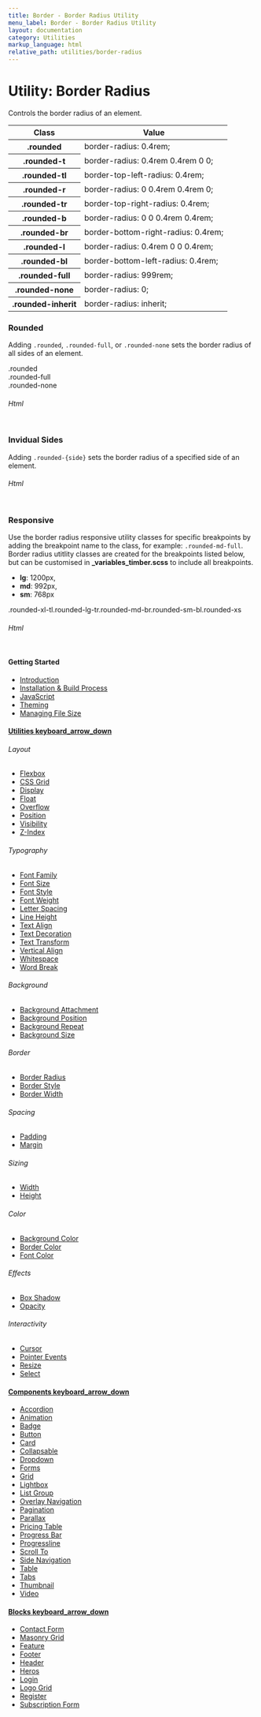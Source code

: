```yaml
---
title: Border - Border Radius Utility
menu_label: Border - Border Radius Utility
layout: documentation
category: Utilities
markup_language: html
relative_path: utilities/border-radius
---
```


<div class="section-block">
  <div class="row pt-40 pt-md-40">
    <div class="col w-9/12 w-md-full order-2 content-inner">
      <h1 class="font-light">Utility: Border Radius</h1>
      <p>Controls the border radius of an element.</p>
      <!-- Classes -->
      <div class="table-scrollable h-400">
        <table class="table size-md rounded bg-white">
          <thead>
            <tr>
              <th> Class </th>
              <th> Value </th>
            </tr>
          </thead>
          <tbody class="font-mono">
            <tr>
              <th class="color-indigo">.rounded</th>
              <td> border-radius: 0.4rem; </td>
            </tr>
            <tr>
              <th class="color-indigo">.rounded-t</th>
              <td> border-radius: 0.4rem 0.4rem 0 0; </td>
            </tr>
            <tr>
              <th class="color-indigo">.rounded-tl</th>
              <td> border-top-left-radius: 0.4rem; </td>
            </tr>
            <tr>
              <th class="color-indigo">.rounded-r</th>
              <td> border-radius: 0 0.4rem 0.4rem 0; </td>
            </tr>
            <tr>
              <th class="color-indigo">.rounded-tr</th>
              <td> border-top-right-radius: 0.4rem; </td>
            </tr>
            <tr>
              <th class="color-indigo">.rounded-b</th>
              <td> border-radius: 0 0 0.4rem 0.4rem; </td>
            </tr>
            <tr>
              <th class="color-indigo">.rounded-br</th>
              <td> border-bottom-right-radius: 0.4rem; </td>
            </tr>
            <tr>
              <th class="color-indigo">.rounded-l</th>
              <td> border-radius: 0.4rem 0 0 0.4rem; </td>
            </tr>
            <tr>
              <th class="color-indigo">.rounded-bl</th>
              <td> border-bottom-left-radius: 0.4rem; </td>
            </tr>
            <tr>
              <th class="color-indigo">.rounded-full</th>
              <td> border-radius: 999rem; </td>
            </tr>
            <tr>
              <th class="color-indigo">.rounded-none</th>
              <td> border-radius: 0; </td>
            </tr>
            <tr>
              <th class="color-indigo">.rounded-inherit</th>
              <td> border-radius: inherit; </td>
            </tr>
          </tbody>
        </table>
      </div>
      <!-- Classes End -->
      <!-- Demo Block -->
      <div class="demo-block mt-80">
        <h3 class="font-light">Rounded</h3>
        <p>Adding <code class="color-indigo font-bold">.rounded</code>, <code class="color-indigo font-bold">.rounded-full</code>, or <code class="color-indigo font-bold">.rounded-none</code> sets the border radius of all sides of an element.</p>
        <div class="p-30 flex justify-around rounded bg-grey-ultralight">
          <div class="w-150 h-150 inline-flex items-center rounded bg-grey-darkest color-white"><span class="mx-auto">.rounded</span></div>
          <div class="w-150 h-150 inline-flex items-center rounded-full bg-grey-darkest color-white"><span class="mx-auto">.rounded-full</span></div>
          <div class="w-150 h-150 inline-flex items-center rounded-none bg-grey-darkest color-white"><span class="mx-auto">.rounded-none</span></div>
        </div>
      </div>
      <!-- Demo Block End -->
      <!-- code -->
      <h6 class="uppercase">Html</h6>
      <div class="rounded p-20 overflow-y-scroll mb-0 bg-gradient-grey-ultralight border-l border-4 border-solid border-indigo">
        <pre class="m-0 language-html"><code class="inline-block scrolling-touch"><!--<div class="flex justify-around">
	<div class="w-150 h-150 inline-flex items-center rounded bg-grey-darkest color-white"><span class="mx-auto">.rounded</span></div>
	<div class="w-150 h-150 inline-flex items-center rounded-full bg-grey-darkest color-white"><span class="mx-auto">.rounded-full</span></div>
	<div class="w-150 h-150 inline-flex items-center rounded-none bg-grey-darkest color-white"><span class="mx-auto">.rounded-none</span></div>
</div>
--></code></pre>
      </div>
      <!-- code -->
      <!-- Demo Block -->
      <div class="demo-block mt-80">
        <h3 class="font-light">Invidual Sides</h3>
        <p>Adding <code class="color-indigo font-bold">.rounded-{side}</code> sets the border radius of a specified side of an element.</p>
        <div class="p-30 flex flex-wrap justify-around rounded bg-grey-ultralight">
          <div class="w-80 h-80 m-5 inline-flex items-center rounded-tl bg-grey-darkest color-white relative relative"><span class="w-25 h-25 rounded-inherit block absolute bg-green pst-0 psl-0"></span></div>
          <div class="w-80 h-80 m-5 inline-flex items-center rounded-t bg-grey-darkest color-white relative"><span class="w-full h-25 rounded-inherit block absolute bg-green pst-0 psl-0"></span></div>
          <div class="w-80 h-80 m-5 inline-flex items-center rounded-tr bg-grey-darkest color-white relative"><span class="w-25 h-25 rounded-inherit block absolute bg-green pst-0 psr-0"></span></div>
          <div class="w-80 h-80 m-5 inline-flex items-center rounded-r bg-grey-darkest color-white relative"><span class="w-25 h-full rounded-inherit block absolute bg-green pst-0 psr-0"></span></div>
          <div class="w-80 h-80 m-5 inline-flex items-center rounded-br bg-grey-darkest color-white relative"><span class="w-25 h-25 rounded-inherit block absolute bg-green psb-0 psr-0"></span></div>
          <div class="w-80 h-80 m-5 inline-flex items-center rounded-b bg-grey-darkest color-white relative"><span class="w-full h-25 rounded-inherit block absolute bg-green psb-0 psl-0"></span></div>
          <div class="w-80 h-80 m-5 inline-flex items-center rounded-bl bg-grey-darkest color-white relative"><span class="w-25 h-25 rounded-inherit block absolute bg-green psb-0 psl-0"></span></div>
          <div class="w-80 h-80 m-5 inline-flex items-center rounded-l bg-grey-darkest color-white relative"><span class="w-25 h-full rounded-inherit block absolute bg-green pst-0 psl-0"></span></div>
        </div>
      </div>
      <!-- Demo Block End -->
      <!-- code -->
      <h6 class="uppercase">Html</h6>
      <div class="rounded p-20 overflow-y-scroll mb-0 bg-gradient-grey-ultralight border-l border-4 border-solid border-indigo">
        <pre class="m-0 language-html"><code class="inline-block scrolling-touch"><!--<div class="flex flex-wrap justify-around">
		<div class="w-80 h-80 m-5 inline-flex items-center rounded-tl bg-grey-darkest color-white relative relative"><span class="w-25 h-25 rounded-inherit block absolute bg-green pst-0 psl-0"></span></div>
		<div class="w-80 h-80 m-5 inline-flex items-center rounded-t bg-grey-darkest color-white relative"><span class="w-full h-25 rounded-inherit block absolute bg-green pst-0 psl-0"></span></div>
		<div class="w-80 h-80 m-5 inline-flex items-center rounded-tr bg-grey-darkest color-white relative"><span class="w-25 h-25 rounded-inherit block absolute bg-green pst-0 psr-0"></span></div>
		<div class="w-80 h-80 m-5 inline-flex items-center rounded-r bg-grey-darkest color-white relative"><span class="w-25 h-full rounded-inherit block absolute bg-green pst-0 psr-0"></span></div>
		<div class="w-80 h-80 m-5 inline-flex items-center rounded-br bg-grey-darkest color-white relative"><span class="w-25 h-25 rounded-inherit block absolute bg-green psb-0 psr-0"></span></div>
		<div class="w-80 h-80 m-5 inline-flex items-center rounded-b bg-grey-darkest color-white relative"><span class="w-full h-25 rounded-inherit block absolute bg-green psb-0 psl-0"></span></div>
		<div class="w-80 h-80 m-5 inline-flex items-center rounded-bl bg-grey-darkest color-white relative"><span class="w-25 h-25 rounded-inherit block absolute bg-green psb-0 psl-0"></span></div>
		<div class="w-80 h-80 m-5 inline-flex items-center rounded-l bg-grey-darkest color-white relative"><span class="w-25 h-full rounded-inherit block absolute bg-green pst-0 psl-0"></span></div>
	</div>
</div>
--></code></pre>
      </div>
      <!-- code -->
      <!-- Demo Block -->
      <div class="demo-block mt-80">
        <h3 class="font-light">Responsive</h3>
        <p>Use the border radius responsive utility classes for specific breakpoints by adding the breakpoint name to the class, for example: <code class="color-indigo font-bold">.rounded-md-full</code>. Border radius utitlity classes are created for the breakpoints listed below, but can be customised in <strong>_variables_timber.scss</strong> to include all breakpoints.</p>
        <ul class="list-none">
          <li><strong>lg</strong>: 1200px,</li>
          <li><strong>md</strong>: 992px,</li>
          <li><strong>sm</strong>: 768px</li>
        </ul>
        <div class="p-30 rounded bg-grey-ultralight">
          <div class="relative rounded-lg-tl rounded-md-none rounded-md-tr rounded-sm-none rounded-sm-br rounded-xs-none rounded-xs-bl flex-sm inline-flex-xs p-20 m-10 bg-grey-darkest color-white center">
            <span class="w-25 h-25 rounded-inherit absolute bg-green pst-0 psl-0 hidden block-lg hidden-md"></span>
            <span class="w-25 h-25 rounded-inherit absolute bg-green pst-0 psr-0 hidden block-md hidden-sm"></span>
            <span class="w-25 h-25 rounded-inherit absolute bg-green psb-0 psr-0 hidden block-sm hidden-xs"></span>
            <span class="w-25 h-25 rounded-inherit absolute bg-green psb-0 psl-0 hidden block-xs"></span> .rounded-xl-tl.rounded-lg-tr.rounded-md-br.rounded-sm-bl.rounded-xs </div>
        </div>
      </div>
      <!-- Demo Block End -->
      <!-- code -->
      <h6 class="uppercase">Html</h6>
      <div class="rounded p-20 overflow-y-scroll mb-0 bg-gradient-grey-ultralight border-l border-4 border-solid border-indigo">
        <pre class="m-0 language-html"><code class="inline-block scrolling-touch"><!--<div class="relative rounded-lg-tl rounded-md-none rounded-md-tr rounded-sm-none rounded-sm-br rounded-xs-none rounded-xs-bl flex-sm inline-flex-xs">
	<span class="w-25 h-25 rounded-inherit absolute bg-green pst-0 psl-0 hidden block-lg hidden-md"></span>
	<span class="w-25 h-25 rounded-inherit absolute bg-green pst-0 psr-0 hidden block-md hidden-sm"></span>
	<span class="w-25 h-25 rounded-inherit absolute bg-green psb-0 psr-0 hidden block-sm hidden-xs"></span>
	<span class="w-25 h-25 rounded-inherit absolute bg-green psb-0 psl-0 hidden block-xs"></span>
	.rounded-xl-tl.rounded-lg-tr.rounded-md-br.rounded-sm-bl.rounded-xs
</div>
--></code></pre>
      </div>
      <!-- code -->
    </div>
    <!-- Content Inner End -->
    <!-- Sidebar -->
    <aside id="collapsable-sidebar" class="col w-3/12 w-md-full order-1 sidebar left collapsable-target active-md inactive-md overflow-visible overflow-md-hidden">
      <div class="freeze pb-30 pst-100" data-extra-space-top="100" data-extra-space-bottom="0" data-push-section=".pagination-3">
        <div class="pb-30 border-md border-md-b border-md-2 border-grey-lightest">
          <div class="h-screen h-md-auto overflow-y-scroll">
            <h4 class="color-black">Getting Started</h4>
            <ul class="list-none">
              <li><a class="color-grey-dark color-hover-grey-darkest color-active-blue" href="../getting-started-timber.html">Introduction</a></li>
              <li><a class="color-grey-dark color-hover-grey-darkest color-active-blue" href="../getting-started-installation.html">Installation &amp; Build Process</a></li>
              <li><a class="color-grey-dark color-hover-grey-darkest color-active-blue" href="../getting-started-javascript.html">JavaScript</a></li>
              <li><a class="color-grey-dark color-hover-grey-darkest color-active-blue" href="../getting-started-theming.html">Theming</a></li>
              <li><a class="color-grey-dark color-hover-grey-darkest color-active-blue" href="../getting-started-file-size.html">Managing File Size</a></li>
            </ul>
            <h4 class="mt-0"><a href="#collapsable-utilities" class="collapsable color-grey-dark color-active-black" data-include-margin="">Utilities <span class="icon-material mb-0">keyboard_arrow_down</span></a></h4>
            <div id="collapsable-utilities" class="collapsable-target">
              <div class="pb-10">
                <h6 class="uppercase tracking-wide">Layout</h6>
                <ul class="list-none">
                  <li><a class="color-grey-dark color-hover-grey-darkest color-active-blue" href="../utilities/layout-flexbox.html">Flexbox</a></li>
                  <li><a class="color-grey-dark color-hover-grey-darkest color-active-blue" href="../utilities/layout-css-grid.html">CSS Grid</a></li>
                  <li><a class="color-grey-dark color-hover-grey-darkest color-active-blue" href="../utilities/layout-display.html">Display</a></li>
                  <li><a class="color-grey-dark color-hover-grey-darkest color-active-blue" href="../utilities/layout-float.html">Float</a></li>
                  <li><a class="color-grey-dark color-hover-grey-darkest color-active-blue" href="../utilities/layout-overflow.html">Overflow</a></li>
                  <li><a class="color-grey-dark color-hover-grey-darkest color-active-blue" href="../utilities/layout-position.html">Position</a></li>
                  <li><a class="color-grey-dark color-hover-grey-darkest color-active-blue" href="../utilities/layout-visibility.html">Visibility</a></li>
                  <li><a class="color-grey-dark color-hover-grey-darkest color-active-blue" href="../utilities/layout-zindex.html">Z-Index</a></li>
                </ul>
                <h6 class="uppercase tracking-wide">Typography</h6>
                <ul class="list-none">
                  <li><a class="color-grey-dark color-hover-grey-darkest color-active-blue" href="../utilities/typography-font-family.html">Font Family</a></li>
                  <li><a class="color-grey-dark color-hover-grey-darkest color-active-blue" href="../utilities/typography-font-size.html">Font Size</a></li>
                  <li><a class="color-grey-dark color-hover-grey-darkest color-active-blue" href="../utilities/typography-font-style.html">Font Style</a></li>
                  <li><a class="color-grey-dark color-hover-grey-darkest color-active-blue" href="../utilities/typography-font-weight.html">Font Weight</a></li>
                  <li><a class="color-grey-dark color-hover-grey-darkest color-active-blue" href="../utilities/typography-letter-spacing.html">Letter Spacing</a></li>
                  <li><a class="color-grey-dark color-hover-grey-darkest color-active-blue" href="../utilities/typography-line-height.html">Line Height</a></li>
                  <li><a class="color-grey-dark color-hover-grey-darkest color-active-blue" href="../utilities/typography-text-align.html">Text Align</a></li>
                  <li><a class="color-grey-dark color-hover-grey-darkest color-active-blue" href="../utilities/typography-text-decoration.html">Text Decoration</a></li>
                  <li><a class="color-grey-dark color-hover-grey-darkest color-active-blue" href="../utilities/typography-text-transform.html">Text Transform</a></li>
                  <li><a class="color-grey-dark color-hover-grey-darkest color-active-blue" href="../utilities/typography-vertical-align.html">Vertical Align</a></li>
                  <li><a class="color-grey-dark color-hover-grey-darkest color-active-blue" href="../utilities/typography-whitespace.html">Whitespace</a></li>
                  <li><a class="color-grey-dark color-hover-grey-darkest color-active-blue" href="../utilities/typography-wordbreak.html">Word Break</a></li>
                </ul>
                <h6 class="uppercase tracking-wide">Background</h6>
                <ul class="list-none">
                  <li><a class="color-grey-dark color-hover-grey-darkest color-active-blue" href="../utilities/background-attachment.html">Background Attachment</a></li>
                  <li><a class="color-grey-dark color-hover-grey-darkest color-active-blue" href="../utilities/background-position.html">Background Position</a></li>
                  <li><a class="color-grey-dark color-hover-grey-darkest color-active-blue" href="../utilities/background-repeat.html">Background Repeat</a></li>
                  <li><a class="color-grey-dark color-hover-grey-darkest color-active-blue" href="../utilities/background-size.html">Background Size</a></li>
                </ul>
                <h6 class="uppercase tracking-wide">Border</h6>
                <ul class="list-none">
                  <li><a class="color-grey-dark color-hover-grey-darkest color-active-blue" href="../utilities/border-radius.html">Border Radius</a></li>
                  <li><a class="color-grey-dark color-hover-grey-darkest color-active-blue" href="../utilities/border-style.html">Border Style</a></li>
                  <li><a class="color-grey-dark color-hover-grey-darkest color-active-blue" href="../utilities/border-width.html">Border Width</a></li>
                </ul>
                <h6 class="uppercase tracking-wide">Spacing</h6>
                <ul class="list-none">
                  <li><a class="color-grey-dark color-hover-grey-darkest color-active-blue" href="../utilities/spacing-padding.html">Padding</a></li>
                  <li><a class="color-grey-dark color-hover-grey-darkest color-active-blue" href="../utilities/spacing-margin.html">Margin</a></li>
                </ul>
                <h6 class="uppercase tracking-wide">Sizing</h6>
                <ul class="list-none">
                  <li><a class="color-grey-dark color-hover-grey-darkest color-active-blue" href="../utilities/sizing-width.html">Width</a></li>
                  <li><a class="color-grey-dark color-hover-grey-darkest color-active-blue" href="../utilities/sizing-height.html">Height</a></li>
                </ul>
                <h6 class="uppercase tracking-wide">Color</h6>
                <ul class="list-none">
                  <li><a class="color-grey-dark color-hover-grey-darkest color-active-blue" href="../utilities/color-background.html">Background Color</a></li>
                  <li><a class="color-grey-dark color-hover-grey-darkest color-active-blue" href="../utilities/color-border.html">Border Color</a></li>
                  <li><a class="color-grey-dark color-hover-grey-darkest color-active-blue" href="../utilities/color.html">Font Color</a></li>
                </ul>
                <h6 class="uppercase tracking-wide">Effects</h6>
                <ul class="list-none">
                  <li><a class="color-grey-dark color-hover-grey-darkest color-active-blue" href="../utilities/effects-box-shadow.html">Box Shadow</a></li>
                  <li><a class="color-grey-dark color-hover-grey-darkest color-active-blue" href="../utilities/effects-opacity.html">Opacity</a></li>
                </ul>
                <h6 class="uppercase tracking-wide">Interactivity</h6>
                <ul class="list-none">
                  <li><a class="color-grey-dark color-hover-grey-darkest color-active-blue" href="../utilities/interactivity-cursor.html">Cursor</a></li>
                  <li><a class="color-grey-dark color-hover-grey-darkest color-active-blue" href="../utilities/interactivity-pointer-events.html">Pointer Events</a></li>
                  <li><a class="color-grey-dark color-hover-grey-darkest color-active-blue" href="../utilities/interactivity-resize.html">Resize</a></li>
                  <li><a class="color-grey-dark color-hover-grey-darkest color-active-blue" href="../utilities/interactivity-select.html">Select</a></li>
                </ul>
              </div>
            </div>
            <h4 class="mt-0"><a href="#collapsable-components" class="collapsable color-grey-dark color-active-black" data-include-margin="">Components <span class="icon-material mb-0">keyboard_arrow_down</span></a></h4>
            <div id="collapsable-components" class="collapsable-target">
              <div class="pb-10">
                <ul class="list-none">
                  <li><a class="color-grey-dark color-hover-grey-darkest color-active-blue" href="../components/component-accordion.html">Accordion</a></li>
                  <li><a class="color-grey-dark color-hover-grey-darkest color-active-blue" href="../components/component-animation.html">Animation</a></li>
                  <li><a class="color-grey-dark color-hover-grey-darkest color-active-blue" href="../components/component-badge.html">Badge</a></li>
                  <li><a class="color-grey-dark color-hover-grey-darkest color-active-blue" href="../components/component-button.html">Button</a></li>
                  <li><a class="color-grey-dark color-hover-grey-darkest color-active-blue" href="../components/component-card.html">Card</a></li>
                  <li><a class="color-grey-dark color-hover-grey-darkest color-active-blue" href="../components/component-collapsable.html">Collapsable</a></li>
                  <li><a class="color-grey-dark color-hover-grey-darkest color-active-blue" href="../components/component-dropdown.html">Dropdown</a></li>
                  <li><a class="color-grey-dark color-hover-grey-darkest color-active-blue" href="../components/component-form.html">Forms</a></li>
                  <li><a class="color-grey-dark color-hover-grey-darkest color-active-blue" href="../components/component-grid.html">Grid</a></li>
                  <li><a class="color-grey-dark color-hover-grey-darkest color-active-blue" href="../components/component-lightbox.html">Lightbox</a></li>
                  <li><a class="color-grey-dark color-hover-grey-darkest color-active-blue" href="../components/component-list.html">List Group</a></li>
                  <li><a class="color-grey-dark color-hover-grey-darkest color-active-blue" href="../components/component-overlay-navigation.html">Overlay Navigation</a></li>
                  <li><a class="color-grey-dark color-hover-grey-darkest color-active-blue" href="../components/component-pagination.html">Pagination</a></li>
                  <li><a class="color-grey-dark color-hover-grey-darkest color-active-blue" href="../components/component-parallax.html">Parallax</a></li>
                  <li><a class="color-grey-dark color-hover-grey-darkest color-active-blue" href="../components/component-pricing-table.html">Pricing Table</a></li>
                  <li><a class="color-grey-dark color-hover-grey-darkest color-active-blue" href="../components/component-progress-bar.html">Progress Bar</a></li>
                  <li><a class="color-grey-dark color-hover-grey-darkest color-active-blue" href="../components/component-progressline.html">Progressline</a></li>
                  <li><a class="color-grey-dark color-hover-grey-darkest color-active-blue" href="../components/component-scroll-to.html">Scroll To</a></li>
                  <li><a class="color-grey-dark color-hover-grey-darkest color-active-blue" href="../components/component-side-navigation.html">Side Navigation</a></li>
                  <li><a class="color-grey-dark color-hover-grey-darkest color-active-blue" href="../components/component-table.html">Table</a></li>
                  <li><a class="color-grey-dark color-hover-grey-darkest color-active-blue" href="../components/component-tabs.html">Tabs</a></li>
                  <li><a class="color-grey-dark color-hover-grey-darkest color-active-blue" href="../components/component-thumbnail.html">Thumbnail</a></li>
                  <li><a class="color-grey-dark color-hover-grey-darkest color-active-blue" href="../components/component-video.html">Video</a></li>
                </ul>
              </div>
            </div>
            <h4 class="mt-0"><a href="#collapsable-partials" class="collapsable color-grey-dark color-active-black" data-include-margin="">Blocks <span class="icon-material mb-0">keyboard_arrow_down</span></a></h4>
            <div id="collapsable-partials" class="collapsable-target">
              <div class="pb-10">
                <ul class="list-none">
                  <li><a class="color-grey-dark color-hover-grey-darkest color-active-blue" href="../blocks/block-contact-form.html">Contact Form</a></li>
                  <li><a class="color-grey-dark color-hover-grey-darkest color-active-blue" href="../blocks/block-masonry-grid.html">Masonry Grid</a></li>
                  <li><a class="color-grey-dark color-hover-grey-darkest color-active-blue" href="../blocks/block-feature.html">Feature</a></li>
                  <li><a class="color-grey-dark color-hover-grey-darkest color-active-blue" href="../blocks/block-footer.html">Footer</a></li>
                  <li><a class="color-grey-dark color-hover-grey-darkest color-active-blue" href="../blocks/block-header.html">Header</a></li>
                  <li><a class="color-grey-dark color-hover-grey-darkest color-active-blue" href="../blocks/block-heros.html">Heros</a></li>
                  <li><a class="color-grey-dark color-hover-grey-darkest color-active-blue" href="../blocks/block-login.html">Login</a></li>
                  <li><a class="color-grey-dark color-hover-grey-darkest color-active-blue" href="../blocks/block-logo-grid.html">Logo Grid</a></li>
                  <li><a class="color-grey-dark color-hover-grey-darkest color-active-blue" href="../blocks/block-register.html">Register</a></li>
                  <li><a class="color-grey-dark color-hover-grey-darkest color-active-blue" href="../blocks/block-subscription-form.html">Subscription Form</a></li>
                </ul>
              </div>
            </div>
          </div>
        </div>
      </div>
    </aside>
    <!-- Sidebar End -->
  </div>
</div>
